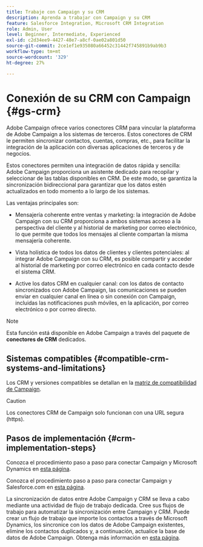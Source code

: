 ```yaml
---
title: Trabaje con Campaign y su CRM
description: Aprenda a trabajar con Campaign y su CRM
feature: Salesforce Integration, Microsoft CRM Integration
role: Admin, User
level: Beginner, Intermediate, Experienced
exl-id: c2d34ee9-4427-48e7-a8cf-0ae02a801d50
source-git-commit: 2ce1ef1e935080a66452c31442f745891b9ab9b3
workflow-type: tm+mt
source-wordcount: '329'
ht-degree: 27%

---
```


# Conexión de su CRM con Campaign {#gs-crm}

Adobe Campaign ofrece varios conectores CRM para vincular la plataforma de Adobe Campaign a los sistemas de terceros. Estos conectores de CRM le permiten sincronizar contactos, cuentas, compras, etc., para facilitar la integración de la aplicación con diversas aplicaciones de terceros y de negocios.

Estos conectores permiten una integración de datos rápida y sencilla: Adobe Campaign proporciona un asistente dedicado para recopilar y seleccionar de las tablas disponibles en CRM. De este modo, se garantiza la sincronización bidireccional para garantizar que los datos estén actualizados en todo momento a lo largo de los sistemas.

Las ventajas principales son:

* Mensajería coherente entre ventas y marketing: la integración de Adobe Campaign con su CRM proporciona a ambos sistemas acceso a la perspectiva del cliente y al historial de marketing por correo electrónico, lo que permite que todos los mensajes al cliente compartan la misma mensajería coherente.

* Vista holística de todos los datos de clientes y clientes potenciales: al integrar Adobe Campaign con su CRM, es posible compartir y acceder al historial de marketing por correo electrónico en cada contacto desde el sistema CRM.

* Active los datos CRM en cualquier canal: con los datos de contacto sincronizados con Adobe Campaign, las comunicaciones se pueden enviar en cualquier canal en línea o sin conexión con Campaign, incluidas las notificaciones push móviles, en la aplicación, por correo electrónico o por correo directo.


>[!NOTE]
>
>Esta función está disponible en Adobe Campaign a través del paquete de **conectores de CRM** dedicados.

## Sistemas compatibles {#compatible-crm-systems-and-limitations}

Los CRM y versiones compatibles se detallan en la [matriz de compatibilidad de Campaign](../start/compatibility-matrix.md).

>[!CAUTION]
>
> Los conectores CRM de Campaign solo funcionan con una URL segura (https).

## Pasos de implementación {#crm-implementation-steps}

Conozca el procedimiento paso a paso para conectar Campaign y Microsoft Dynamics en [esta página](ac-ms-dyn.md).

Conozca el procedimiento paso a paso para conectar Campaign y Salesforce.com en [esta página](ac-sfdc.md).

La sincronización de datos entre Adobe Campaign y CRM se lleva a cabo mediante una actividad de flujo de trabajo dedicada. Cree sus flujos de trabajo para automatizar la sincronización entre Campaign y CRM. Puede crear un flujo de trabajo que importe los contactos a través de Microsoft Dynamics, los sincronice con los datos de Adobe Campaign existentes, elimine los contactos duplicados y, a continuación, actualice la base de datos de Adobe Campaign. Obtenga más información en [esta página](crm-data-sync.md).
